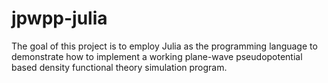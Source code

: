 # jpwpp-julia

The goal of this project is to employ Julia as the programming language to demonstrate how to implement a working plane-wave pseudopotential based density functional theory simulation program.

